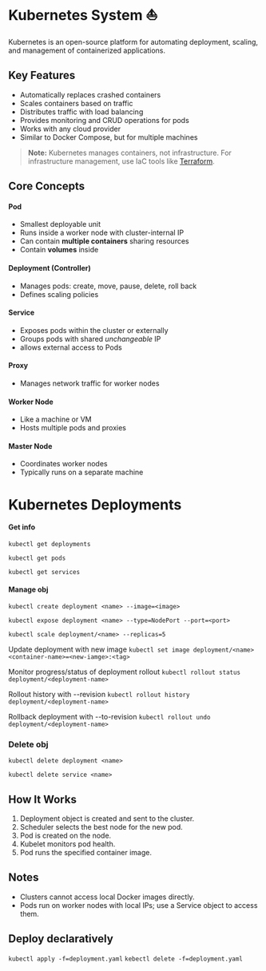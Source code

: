 # Kubernetes System ⛵

Kubernetes is an open-source platform for automating deployment, scaling, and management of containerized applications.

## Key Features
- Automatically replaces crashed containers
- Scales containers based on traffic
- Distributes traffic with load balancing
- Provides monitoring and CRUD operations for pods
- Works with any cloud provider
- Similar to Docker Compose, but for multiple machines

> **Note:** Kubernetes manages containers, not infrastructure. For infrastructure management, use IaC tools like [Terraform](https://www.notion.so/Terraform-23f5b34e9f5080b7a119c8f9213cbdba?pvs=21).

## Core Concepts

#### Pod
- Smallest deployable unit
- Runs inside a worker node with cluster-internal IP
- Can contain **multiple containers** sharing resources
- Contain **volumes** inside

#### Deployment (Controller)
- Manages pods: create, move, pause, delete, roll back
- Defines scaling policies

#### Service
- Exposes pods within the cluster or externally
- Groups pods with shared *unchangeable* IP
- allows external access to Pods

#### Proxy
- Manages network traffic for worker nodes

#### Worker Node
- Like a machine or VM
- Hosts multiple pods and proxies

#### Master Node
- Coordinates worker nodes
- Typically runs on a separate machine


# Kubernetes Deployments

#### Get info

`kubectl get deployments`

`kubectl get pods`

`kubectl get services`

#### Manage obj

`kubectl create deployment <name> --image=<image>`

`kubectl expose deployment <name> --type=NodePort --port=<port>`

`kubectl scale deployment/<name> --replicas=5`

Update deployment with new image
`kubectl set image deployment/<name> <container-name>=<new-iamge>:<tag>`

Monitor progress/status of deployment rollout
`kubectl rollout status deployment/<deployment-name>`

Rollout history with --revision
`kubectl rollout history deployment/<deployment-name>`

Rollback deployment with --to-revision
`kubectl rollout undo deployment/<deployment-name>`


### Delete obj
`kubectl delete deployment <name>`

`kubectl delete service <name>`


## How It Works
1. Deployment object is created and sent to the cluster.
2. Scheduler selects the best node for the new pod.
3. Pod is created on the node.
4. Kubelet monitors pod health.
5. Pod runs the specified container image.

## Notes
- Clusters cannot access local Docker images directly.
- Pods run on worker nodes with local IPs; use a Service object to access them.


## Deploy declaratively
`kubectl apply -f=deployment.yaml`
`kebectl delete -f=deployment.yaml`